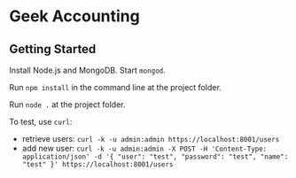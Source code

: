 Geek Accounting
===============

Getting Started
---------------

Install Node.js and MongoDB. Start `mongod`.

Run `npm install` in the command line at the project folder.

Run `node .` at the project folder.

To test, use `curl`:

* retrieve users: `curl -k -u admin:admin https://localhost:8001/users`
* add new user: `curl -k -u admin:admin -X POST -H 'Content-Type: application/json' -d '{ "user": "test", "password": "test", "name": "test" }' https://localhost:8001/users`